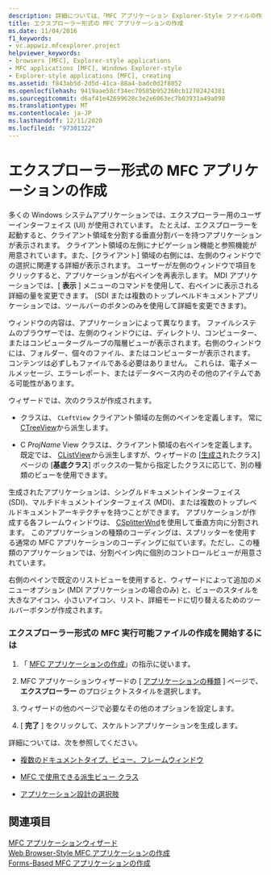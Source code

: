 ```yaml
---
description: 詳細については、「MFC アプリケーション Explorer-Style ファイルの作成」を参照してください。
title: エクスプローラー形式の MFC アプリケーションの作成
ms.date: 11/04/2016
f1_keywords:
- vc.appwiz.mfcexplorer.project
helpviewer_keywords:
- browsers [MFC], Explorer-style applications
- MFC applications [MFC], Windows Explorer-style
- Explorer-style applications [MFC], creating
ms.assetid: f843ab5d-2d5d-41ca-88a4-badc0d2f8052
ms.openlocfilehash: 9419aae58cf34ec70585b952360cb12702424381
ms.sourcegitcommit: d6af41e42699628c3e2e6063ec7b03931a49a098
ms.translationtype: MT
ms.contentlocale: ja-JP
ms.lasthandoff: 12/11/2020
ms.locfileid: "97301322"
---
```

# <a name="creating-a-file-explorer-style-mfc-application"></a>エクスプローラー形式の MFC アプリケーションの作成

多くの Windows システムアプリケーションでは、エクスプローラー用のユーザーインターフェイス (UI) が使用されています。 たとえば、エクスプローラーを起動すると、クライアント領域を分割する垂直分割バーを持つアプリケーションが表示されます。 クライアント領域の左側にナビゲーション機能と参照機能が用意されています。また、[クライアント] 領域の右側には、左側のウィンドウでの選択に関連する詳細が表示されます。 ユーザーが左側のウィンドウで項目をクリックすると、アプリケーションが右ペインを再表示します。 MDI アプリケーションでは、[ **表示** ] メニューのコマンドを使用して、右ペインに表示される詳細の量を変更できます。 (SDI または複数のトップレベルドキュメントアプリケーションでは、ツールバーのボタンのみを使用して詳細を変更できます)。

ウィンドウの内容は、アプリケーションによって異なります。 ファイルシステムのブラウザーでは、左側のウィンドウには、ディレクトリ、コンピューター、またはコンピューターグループの階層ビューが表示されます。右側のウィンドウには、フォルダー、個々のファイル、またはコンピューターが表示されます。 コンテンツは必ずしもファイルである必要はありません。 これらは、電子メールメッセージ、エラーレポート、またはデータベース内のその他のアイテムである可能性があります。

ウィザードでは、次のクラスが作成されます。

- クラスは、 `CLeftView` クライアント領域の左側のペインを定義します。 常に [CTreeView](../../mfc/reference/ctreeview-class.md)から派生します。

- C *ProjName* View クラスは、クライアント領域の右ペインを定義します。 既定では、 [CListView](../../mfc/reference/clistview-class.md)から派生しますが、ウィザードの [[生成さ](../../mfc/reference/generated-classes-mfc-application-wizard.md)れたクラス] ページの [**基底クラス**] ボックスの一覧から指定したクラスに応じて、別の種類のビューを使用できます。

生成されたアプリケーションは、シングルドキュメントインターフェイス (SDI)、マルチドキュメントインターフェイス (MDI)、または複数のトップレベルドキュメントアーキテクチャを持つことができます。 アプリケーションが作成する各フレームウィンドウは、 [CSplitterWnd](../../mfc/reference/csplitterwnd-class.md)を使用して垂直方向に分割されます。 このアプリケーションの種類のコーディングは、スプリッターを使用する通常の MFC アプリケーションのコーディングに似ています。ただし、この種類のアプリケーションでは、分割ペイン内に個別のコントロールビューが用意されています。

右側のペインで既定のリストビューを使用すると、ウィザードによって追加のメニューオプション (MDI アプリケーションの場合のみ) と、ビューのスタイルを大きなアイコン、小さいアイコン、リスト、詳細モードに切り替えるためのツールバーボタンが作成されます。

### <a name="to-begin-creating-a-file-explorer-style-mfc-executable"></a>エクスプローラー形式の MFC 実行可能ファイルの作成を開始するには

1. 「 [MFC アプリケーションの作成](../../mfc/reference/creating-an-mfc-application.md)」の指示に従います。

1. MFC アプリケーションウィザードの [ [アプリケーションの種類](../../mfc/reference/application-type-mfc-application-wizard.md) ] ページで、 **エクスプローラー** のプロジェクトスタイルを選択します。

1. ウィザードの他のページで必要なその他のオプションを設定します。

1. [ **完了** ] をクリックして、スケルトンアプリケーションを生成します。

詳細については、次を参照してください。

- [複数のドキュメントタイプ、ビュー、フレームウィンドウ](../../mfc/multiple-document-types-views-and-frame-windows.md)

- [MFC で使用できる派生ビュー クラス](../../mfc/derived-view-classes-available-in-mfc.md)

- [アプリケーション設計の選択肢](../../mfc/application-design-choices.md)

## <a name="see-also"></a>関連項目

[MFC アプリケーションウィザード](../../mfc/reference/mfc-application-wizard.md)<br/>
[Web Browser-Style MFC アプリケーションの作成](../../mfc/reference/creating-a-web-browser-style-mfc-application.md)<br/>
[Forms-Based MFC アプリケーションの作成](../../mfc/reference/creating-a-forms-based-mfc-application.md)
